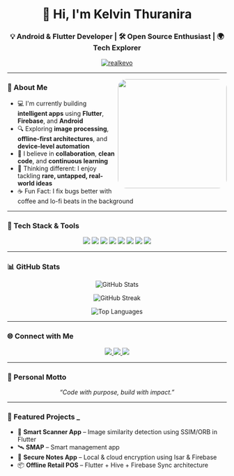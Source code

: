 <h1 align="center">👋 Hi, I'm Kelvin Thuranira</h1>
<h3 align="center">💡 Android & Flutter Developer | 🛠️ Open Source Enthusiast | 🌍 Tech Explorer</h3>

<p align="center">
  <a href="https://github.com/realkevo">
    <img src="https://komarev.com/ghpvc/?username=realkevo&label=Profile+Views&color=brightgreen&style=for-the-badge" alt="realkevo" />
  </a>
</p>

---

<img align="right" src="https://media.giphy.com/media/qgQUggAC3Pfv687qPC/giphy.gif" width="250px" style="border-radius:20px;" />

### 🚀 About Me

- 💻 I'm currently building **intelligent apps** using **Flutter**, **Firebase**, and **Android**
- 🔍 Exploring **image processing**, **offline-first architectures**, and **device-level automation**
- 🤝 I believe in **collaboration**, **clean code**, and **continuous learning**
- 🧠 Thinking different: I enjoy tackling **rare, untapped, real-world ideas**
- ☕ Fun Fact: I fix bugs better with coffee and lo-fi beats in the background

---

### 🧰 Tech Stack & Tools

<p align="center">
  <img src="https://img.shields.io/badge/Dart-0175C2?style=for-the-badge&logo=dart&logoColor=white" />
  <img src="https://img.shields.io/badge/Flutter-02569B?style=for-the-badge&logo=flutter&logoColor=white" />
  <img src="https://img.shields.io/badge/Android-3DDC84?style=for-the-badge&logo=android&logoColor=white" />
  <img src="https://img.shields.io/badge/Kotlin-7F52FF?style=for-the-badge&logo=kotlin&logoColor=white" />
  <img src="https://img.shields.io/badge/Firebase-FFCA28?style=for-the-badge&logo=firebase&logoColor=black" />
  <img src="https://img.shields.io/badge/Git-F05032?style=for-the-badge&logo=git&logoColor=white" />
  <img src="https://img.shields.io/badge/GitHub-181717?style=for-the-badge&logo=github&logoColor=white" />
  <img src="https://img.shields.io/badge/VS_Code-007ACC?style=for-the-badge&logo=visual-studio-code&logoColor=white" />
</p>

---

### 📊 GitHub Stats

<p align="center">
  <img src="https://github-readme-stats.vercel.app/api?username=realkevo&show_icons=true&theme=tokyonight&hide_border=true" alt="GitHub Stats" />
</p>

<p align="center">
  <img src="https://github-readme-streak-stats.herokuapp.com?user=realkevo&theme=tokyonight&hide_border=true" alt="GitHub Streak" />
</p>

<p align="center">
  <img src="https://github-readme-stats.vercel.app/api/top-langs/?username=realkevo&layout=compact&theme=tokyonight&hide_border=true" alt="Top Languages" />
</p>

---

### 🌐 Connect with Me

<p align="center">
  <a href="mailto:acodedevelopers100@gmail.com">
    <img src="https://img.shields.io/badge/Gmail-D14836?style=for-the-badge&logo=gmail&logoColor=white" />
  </a>
  <a href="https://www.linkedin.com/in/kelvin-thuranira-485844231">
    <img src="https://img.shields.io/badge/LinkedIn-0A66C2?style=for-the-badge&logo=linkedin&logoColor=white" />
  </a>
  <a href="https://www.reddit.com/u/Thuranira_alex">
    <img src="https://img.shields.io/badge/Reddit-FF4500?style=for-the-badge&logo=reddit&logoColor=white" />
  </a>
</p>

---

### 🧠 Personal Motto
<p align="center"><i>“Code with purpose, build with impact.”</i></p>

---

### 🔖 Featured Projects _

- 📱 **Smart Scanner App** – Image similarity detection using SSIM/ORB in Flutter
- 🛰️ **SMAP** – Smart management app
- 🔐 **Secure Notes App** – Local & cloud encryption using Isar & Firebase
- 📦 **Offline Retail POS** – Flutter + Hive + Firebase Sync architecture

